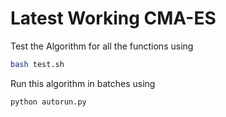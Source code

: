 # Latest Working CMA-ES
Test the Algorithm for all the functions using
```bash
bash test.sh
```
Run this algorithm in batches using
```bash
python autorun.py
```

